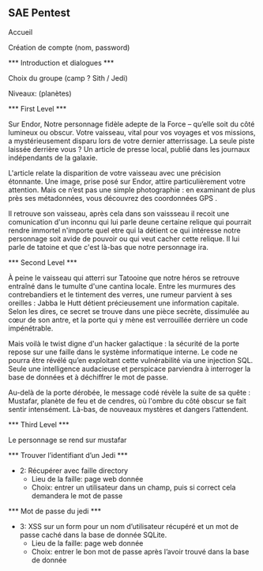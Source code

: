 ## SAE Pentest

Accueil

Création de compte (nom, password)

*** Introduction et dialogues ***

Choix du groupe (camp ? Sith / Jedi)

Niveaux: (planètes)

*** First Level ***

Sur Endor,  Notre personnage fidèle adepte de la Force – qu’elle soit du côté lumineux ou obscur. Votre vaisseau, vital pour vos voyages et vos missions, a mystérieusement disparu lors de votre dernier atterrissage. La seule piste laissée derrière vous ? Un article de presse local, publié dans les journaux indépendants de la galaxie.

L'article relate la disparition de votre vaisseau avec une précision étonnante. Une image, prise posé sur Endor, attire particulièrement votre attention. Mais ce n’est pas une simple photographie : en examinant de plus près ses métadonnées, vous découvrez des coordonnées GPS .

Il retrouve son vaisseau, après cela dans son vaissseau il recoit une comunication d'un inconnu qui lui parle deune certaine relique qui pourrait rendre immortel n'importe quel etre qui la détient ce qui intéresse notre personnage soit avide de pouvoir ou qui veut cacher cette relique. Il lui parle de tatoine et que c'est là-bas que notre personnage ira. 

*** Second Level ***

À peine le vaisseau qui atterri sur Tatooine que notre héros se retrouve entraîné dans le tumulte d'une cantina locale. Entre les murmures des contrebandiers et le tintement des verres, une rumeur parvient à ses oreilles : Jabba le Hutt détient précieusement une information capitale. Selon les dires, ce secret se trouve dans une pièce secrète, dissimulée au cœur de son antre, et la porte qui y mène est verrouillée derrière un code impénétrable.

Mais voilà le twist digne d'un hacker galactique : la sécurité de la porte repose sur une faille dans le système informatique interne. Le code ne pourra être révélé qu’en exploitant cette vulnérabilité via une injection SQL. Seule une intelligence audacieuse et perspicace parviendra à interroger la base de données et à déchiffrer le mot de passe.


Au-delà de la porte dérobée, le message codé révèle la suite de sa quête : Mustafar, planète de feu et de cendres, où l'ombre du côté obscur se fait sentir intensément. Là-bas, de nouveaux mystères et dangers l’attendent.


*** Third Level ***

Le personnage se rend sur mustafar 




*** Trouver l’identifiant d’un Jedi ***
- 2: Récupérer avec faille directory
    - Lieu de la faille: page web donnée
    - Choix: entrer un utilisateur dans un champ, puis si correct cela demandera le mot de passe

*** Mot de passe du jedi ***
- 3: XSS sur un form pour un nom d’utilisateur récupéré et un mot de passe caché dans la base de donnée SQLite.
    - Lieu de la faille: page web donnée
    - Choix: entrer le bon mot de passe après l’avoir trouvé dans la base de donnée
